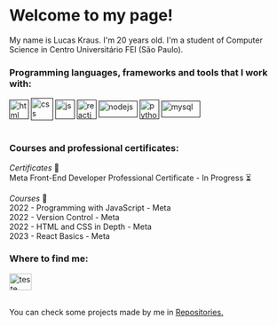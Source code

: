 <h1 align="left">Welcome to my page!</h1>

My name is Lucas Kraus. I'm 20 years old. I'm a student of Computer Science in Centro Universitário FEI (São Paulo).<br>

<h3 align="left">Programming languages, frameworks and tools that I work with:</h3>

<a href="" target="blank"><img align="center" src="https://www.vectorlogo.zone/logos/w3_html5/w3_html5-icon.svg" alt="html" height="35" width="35" /></a> <a href="" target="blank"><img align="center" src="https://www.vectorlogo.zone/logos/w3_css/w3_css-official.svg" alt="css" height="40" width="40" /></a> <a href="" target="blank"><img align="center" src="https://www.vectorlogo.zone/logos/javascript/javascript-icon.svg" alt="js" height="35" width="35" /></a> <a href="" target="blank"><img align="center" src="https://www.vectorlogo.zone/logos/reactjs/reactjs-icon.svg" alt="reactjs" height="35" width="35" /></a> <a href="" target="blank"><img align="center" src="https://www.vectorlogo.zone/logos/nodejs/nodejs-horizontal.svg" alt="nodejs" height="30" width="70" /></a> <a href="" target="blank"><img align="center" src="https://www.vectorlogo.zone/logos/python/python-icon.svg" alt="python" height="35" width="35" /></a> <a href="" target="blank"><img align="center" src="https://www.vectorlogo.zone/logos/mysql/mysql-ar21.svg" alt="mysql" height="30" width="70" /></a>
<br>
<br>

<h3 align="left">Courses and professional certificates:</h3>

*Certificates* 🥇
<br>
Meta Front-End Developer Professional Certificate - In Progress ⏳

*Courses* 📖
<br>
2022 - Programming with JavaScript - Meta
<br>
2022 - Version Control - Meta
<br>
2022 - HTML and CSS in Depth - Meta
<br>
2023 - React Basics - Meta
<br>

<h3 align="left">Where to find me:</h3>

<a href="https://www.linkedin.com/in/lucas-kraus-monteiro-alves-00200b252/" target="blank"><img align="center" src="https://www.vectorlogo.zone/logos/linkedin/linkedin-icon.svg" alt="teste" height="30" width="40" /></a>
<br> 
<br>

You can check some projects made by me in <a href="https://github.com/lucaskraus?tab=repositories">Repositories.</a>
